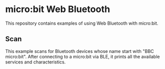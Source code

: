 # micro:bit Web Bluetooth

This repository contains examples of using Web Bluetooth with micro:bit.

## Scan

This example scans for Bluetooth devices whose name start with "BBC micro:bit". After connecting to a micro:bit via BLE, it prints all the available services and characteristics.

